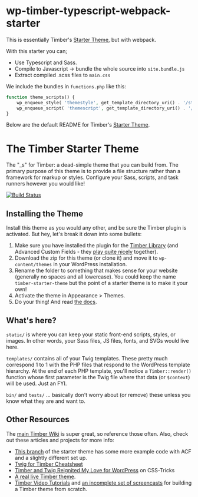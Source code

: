 # wp-timber-typescript-webpack-starter

This is essentially Timber's [Starter Theme](https://github.com/timber/starter-theme), but with webpack.

With this starter you can;

* Use Typescript and Sass.
* Compile to Javascript -> bundle the whole source into `site.bundle.js`
* Extract compiled .scss files to `main.css`

We include the bundles in `functions.php` like this:

```php
function theme_scripts() {
	wp_enqueue_style( 'themestyle', get_template_directory_uri() . '/static/main.css' );
	wp_enqueue_script( 'themescript', get_template_directory_uri() . '/static/site.bundle.js', array(), true );
}
```

Below are the default README for Timber's [Starter Theme](https://github.com/timber/starter-theme).

# The Timber Starter Theme

The "\_s" for Timber: a dead-simple theme that you can build from. The primary purpose of this theme is to provide a file structure rather than a framework for markup or styles. Configure your Sass, scripts, and task runners however you would like!

[![Build Status](https://travis-ci.org/timber/starter-theme.svg)](https://travis-ci.org/timber/starter-theme)

## Installing the Theme

Install this theme as you would any other, and be sure the Timber plugin is activated. But hey, let's break it down into some bullets:

1.  Make sure you have installed the plugin for the [Timber Library](https://wordpress.org/plugins/timber-library/) (and Advanced Custom Fields - they [play quite nicely](https://timber.github.io/docs/guides/acf-cookbook/#nav) together).
2.  Download the zip for this theme (or clone it) and move it to `wp-content/themes` in your WordPress installation.
3.  Rename the folder to something that makes sense for your website (generally no spaces and all lowercase). You could keep the name `timber-starter-theme` but the point of a starter theme is to make it your own!
4.  Activate the theme in Appearance > Themes.
5.  Do your thing! And read [the docs](https://github.com/jarednova/timber/wiki).

## What's here?

`static/` is where you can keep your static front-end scripts, styles, or images. In other words, your Sass files, JS files, fonts, and SVGs would live here.

`templates/` contains all of your Twig templates. These pretty much correspond 1 to 1 with the PHP files that respond to the WordPress template hierarchy. At the end of each PHP template, you'll notice a `Timber::render()` function whose first parameter is the Twig file where that data (or `$context`) will be used. Just an FYI.

`bin/` and `tests/` ... basically don't worry about (or remove) these unless you know what they are and want to.

## Other Resources

The [main Timber Wiki](https://github.com/jarednova/timber/wiki) is super great, so reference those often. Also, check out these articles and projects for more info:

* [This branch](https://github.com/laras126/timber-starter-theme/tree/tackle-box) of the starter theme has some more example code with ACF and a slightly different set up.
* [Twig for Timber Cheatsheet](http://notlaura.com/the-twig-for-timber-cheatsheet/)
* [Timber and Twig Reignited My Love for WordPress](https://css-tricks.com/timber-and-twig-reignited-my-love-for-wordpress/) on CSS-Tricks
* [A real live Timber theme](https://github.com/laras126/yuling-theme).
* [Timber Video Tutorials](http://timber.github.io/timber/#video-tutorials) and [an incomplete set of screencasts](https://www.youtube.com/playlist?list=PLuIlodXmVQ6pkqWyR6mtQ5gQZ6BrnuFx-) for building a Timber theme from scratch.

